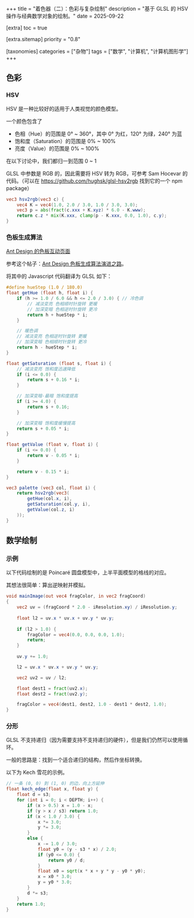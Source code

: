 +++
title = "着色器（二）：色彩与复杂绘制"
description = "基于 GLSL 的 HSV 操作与经典数学对象的绘制。"
date = 2025-09-22

[extra]
toc = true

[extra.sitemap]
priority = "0.8"

[taxonomies]
categories = ["杂物"]
tags = ["数学", "计算机", "计算机图形学"]
+++

## 色彩
### HSV
HSV 是一种比较好的适用于人类视觉的颜色模型。

一个颜色包含了
* 色相（Hue）的范围是 0° ~ 360°，其中 0° 为红，120° 为绿，240° 为蓝
* 饱和度（Saturation）的范围是 0% ~ 100%
* 亮度（Value）的范围是 0% ~ 100%

在以下讨论中，我们都归一到范围 0 ~ 1

GLSL 中参数是 RGB 的，因此需要将 HSV 转为 RGB，可参考 Sam Hocevar 的代码。（可以在 <https://github.com/hughsk/glsl-hsv2rgb> 找到它的一个 npm package）
```glsl
vec3 hsv2rgb(vec3 c) {
    vec4 K = vec4(1.0, 2.0 / 3.0, 1.0 / 3.0, 3.0);
    vec3 p = abs(fract(c.xxx + K.xyz) * 6.0 - K.www);
    return c.z * mix(K.xxx, clamp(p - K.xxx, 0.0, 1.0), c.y);
}
```

### 色板生成算法
[Ant Design 的色板互动页面](https://ant.design/docs/spec/colors-cn)

参考这个帖子：[Ant Design 色板生成算法演进之路](https://zhuanlan.zhihu.com/p/32422584)。

将其中的 Javascript 代码翻译为 GLSL 如下：
```glsl
#define hueStep (1.0 / 180.0)
float getHue (float h, float i) {
	if (h >= 1.0 / 6.0 && h <= 2.0 / 3.0) { // 冷色调
		// 减淡变亮 色相顺时针旋转 更暖
		// 加深变暗 色相逆时针旋转 更冷
		return h + hueStep * i;
	}

	// 暖色调
	// 减淡变亮 色相逆时针旋转 更暖
	// 加深变暗 色相顺时针旋转 更冷
	return h - hueStep * i;
}

float getSaturation (float s, float i) {
	// 减淡变亮 饱和度迅速降低
	if (i <= 0.0) {
		return s + 0.16 * i;
	}

	// 加深变暗-最暗 饱和度提高
	if (i >= 4.0) {
		return s + 0.16;
	}

	// 加深变暗 饱和度缓慢提高
	return s + 0.05 * i;
}

float getValue (float v, float i) {
	if (i <= 0.0) {
		return v - 0.05 * i;
	}

	return v - 0.15 * i;
}

vec3 palette (vec3 col, float i) {
	return hsv2rgb(vec3(
		getHue(col.x, i),
		getSaturation(col.y, i),
		getValue(col.z, i)
	));
}
```

## 数学绘制
### 示例
以下代码绘制的是 Poincaré 圆盘模型中，上半平面模型的格线的对应。

其想法很简单：算出逆映射并模拟。
```glsl
void mainImage(out vec4 fragColor, in vec2 fragCoord)
{
    vec2 uv = (fragCoord * 2.0 - iResolution.xy) / iResolution.y;
    
    float l2 = uv.x * uv.x + uv.y * uv.y;
	
    if (l2 > 1.0) {
        fragColor = vec4(0.0, 0.0, 0.0, 1.0);
        return;
    }
 
    uv.y += 1.0;

    l2 = uv.x * uv.x + uv.y * uv.y;

    vec2 uv2 = uv / l2;

    float dest1 = fract(uv2.x);
    float dest2 = fract(uv2.y);

    fragColor = vec4(dest1, dest2, 1.0 - dest1 * dest2, 1.0);
}
```

### 分形
GLSL 不支持递归（因为需要支持不支持递归的硬件），但是我们仍然可以使用循环。

一般的思路是：找到一个适合递归的结构，然后作坐标转换。

以下为 Kech 雪花的示例。
```glsl
// 一条 (0, 0) 到 (1, 0) 的边，向上方延伸
float kech_edge(float x, float y) {
    float d = s3;
    for (int i = 0; i < DEPTH; i++) {
        if (x > 0.5) x = 1.0 - x;
        if (y > x / s3) return 1.0;
        if (x < 1.0 / 3.0) {
            x *= 3.0;
            y *= 3.0;
        }
        else {
            x -= 1.0 / 3.0;
            float y0 = (y - s3 * x) / 2.0;
            if (y0 <= 0.0) {
                return y0 / d;
            }
            float x0 = sqrt(x * x + y * y - y0 * y0);
            x = x0 * 3.0;
            y = y0 * 3.0;
        }
        d *= s3;
    }
    return 1.0;
}
```
